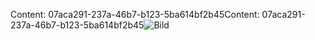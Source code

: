 <span data-ttu-id="328c0-101">Content: 07aca291-237a-46b7-b123-5ba614bf2b45</span><span class="sxs-lookup"><span data-stu-id="328c0-101">Content: 07aca291-237a-46b7-b123-5ba614bf2b45</span></span>![Bild](52e19f17-2d78-43d1-a23f-4c18dbed560f.png)
